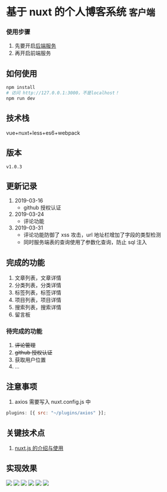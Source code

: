 # 基于 nuxt 的个人博客系统 `客户端`

### 使用步骤

1. 先要开启[后端服务](https://github.com/dirkhe1051931999/vue-management)
2. 再开启前端服务

## 如何使用

```bash
npm install
# 访问 http://127.0.0.1:3000，不是localhost！
npm run dev
```

## 技术栈

vue+nuxt+less+es6+webpack

## 版本

`v1.0.3`

## 更新记录

1. 2019-03-16
   - github 授权认证
2. 2019-03-24
   - 评论功能
3. 2019-03-31
   - 评论功能防御了 xss 攻击，url 地址栏增加了字段的类型检测
   - 同时服务端表的查询使用了参数化查询，防止 sql 注入

## 完成的功能

1. 文章列表，文章详情
2. 分类列表，分类详情
3. 标签列表，标签详情
4. 项目列表，项目详情
5. 搜索列表，搜索详情
6. 留言板

### 待完成的功能

1. ~~评论管理~~
2. ~~github 授权认证~~
3. 获取用户位置
4. ...

## 注意事项

1. axios 需要写入 nuxt.config.js 中

```js
plugins: [{ src: "~/plugins/axios" }];
```

## 关键技术点

1. [nuxt.js 的介绍与使用](https://github.com/dirkhe1051931999/hjBlog/blob/master/blog-vueBlog/lessons/01.md)

## 实现效果

![](https://s2.ax1x.com/2019/11/03/KOz5lQ.jpg)
![](https://s2.ax1x.com/2019/11/03/KOz4Sg.png)
![](https://s2.ax1x.com/2019/11/03/KOzWY8.png)
![](https://s2.ax1x.com/2019/11/03/KOzffS.png)
![](https://s2.ax1x.com/2019/11/03/KOzIyj.png)
![](https://s2.ax1x.com/2019/11/03/KOzoOs.png)
